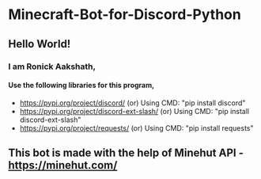 # Minecraft-Bot-for-Discord-Python
## Hello World!
### I am Ronick Aakshath,

#### Use the following libraries for this program,
* https://pypi.org/project/discord/ (or) Using CMD: "pip install discord"
* https://pypi.org/project/discord-ext-slash/ (or) Using CMD: "pip install discord-ext-slash"
* https://pypi.org/project/requests/ (or) Using CMD: "pip install requests"

## This bot is made with the help of Minehut API - https://minehut.com/
